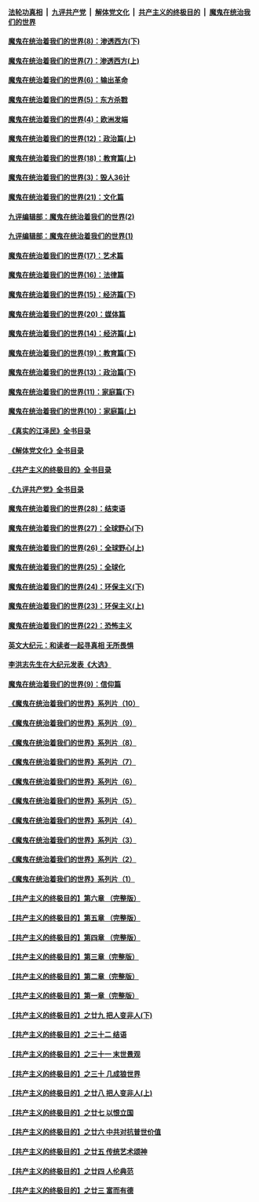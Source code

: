 ####  [法轮功真相](../../../../basic/blob/master/README.md?t=10262131) &nbsp;|&nbsp; [九评共产党](../../../../9ping.md/blob/master/README.md?t=10262131) &nbsp;|&nbsp; [解体党文化](../../../../jtdwh.md/blob/master/README.md?t=10262131)  &nbsp;|&nbsp; [共产主义的终极目的](../../../../gczydzjmd.md/blob/master/README.md?t=10262131) &nbsp;|&nbsp; [魔鬼在统治我们的世界](../../../../mgztzwmdsj.md/blob/master/README.md?t=10262131) 

#### [魔鬼在统治着我们的世界(8)：渗透西方(下)](../pages/nsc422/n10429603.md?t=10262131) 

#### [魔鬼在统治着我们的世界(7)：渗透西方(上)](../pages/nsc422/n10426013.md?t=10262131) 

#### [魔鬼在统治着我们的世界(6)：输出革命](../pages/nsc422/n10421536.md?t=10262131) 

#### [魔鬼在统治着我们的世界(5)：东方杀戮](../pages/nsc422/n10417707.md?t=10262131) 

#### [魔鬼在统治着我们的世界(4)：欧洲发端](../pages/nsc422/n10414890.md?t=10262131) 

#### [魔鬼在统治着我们的世界(12)：政治篇(上)](../pages/nsc422/n10444576.md?t=10262131) 

#### [魔鬼在统治着我们的世界(18)：教育篇(上)](../pages/nsc422/n10526970.md?t=10262131) 

#### [魔鬼在统治着我们的世界(3)：毁人36计](../pages/nsc422/n10411583.md?t=10262131) 

#### [魔鬼在统治着我们的世界(21)：文化篇](../pages/nsc422/n10597706.md?t=10262131) 

#### [九评编辑部：魔鬼在统治着我们的世界(2)](../pages/nsc422/n10410036.md?t=10262131) 

#### [九评编辑部：魔鬼在统治着我们的世界(1)](../pages/nsc422/n10406825.md?t=10262131) 

#### [魔鬼在统治着我们的世界(17)：艺术篇](../pages/nsc422/n10499093.md?t=10262131) 

#### [魔鬼在统治着我们的世界(16)：法律篇](../pages/nsc422/n10485969.md?t=10262131) 

#### [魔鬼在统治着我们的世界(15)：经济篇(下)](../pages/nsc422/n10469975.md?t=10262131) 

#### [魔鬼在统治着我们的世界(20)：媒体篇](../pages/nsc422/n10586579.md?t=10262131) 

#### [魔鬼在统治着我们的世界(14)：经济篇(上)](../pages/nsc422/n10457370.md?t=10262131) 

#### [魔鬼在统治着我们的世界(19)：教育篇(下)](../pages/nsc422/n10564808.md?t=10262131) 

#### [魔鬼在统治着我们的世界(13)：政治篇(下)](../pages/nsc422/n10448270.md?t=10262131) 

#### [魔鬼在统治着我们的世界(11)：家庭篇(下)](../pages/nsc422/n10440961.md?t=10262131) 

#### [魔鬼在统治着我们的世界(10)：家庭篇(上)](../pages/nsc422/n10435448.md?t=10262131) 

#### [《真实的江泽民》全书目录](../pages/nsc422/n13721399.md?t=10262131) 

#### [《解体党文化》全书目录](../pages/nsc422/n13721157.md?t=10262131) 

#### [《共产主义的终极目的》全书目录](../pages/nsc422/n13721048.md?t=10262131) 

#### [《九评共产党》全书目录](../pages/nsc422/n13708085.md?t=10262131) 

#### [魔鬼在统治着我们的世界(28)：结束语](../pages/nsc422/n10936246.md?t=10262131) 

#### [魔鬼在统治着我们的世界(27)：全球野心(下)](../pages/nsc422/n10928319.md?t=10262131) 

#### [魔鬼在统治着我们的世界(26)：全球野心(上)](../pages/nsc422/n10900318.md?t=10262131) 

#### [魔鬼在统治着我们的世界(25)：全球化](../pages/nsc422/n10788205.md?t=10262131) 

#### [魔鬼在统治着我们的世界(24)：环保主义(下)](../pages/nsc422/n10695307.md?t=10262131) 

#### [魔鬼在统治着我们的世界(23)：环保主义(上)](../pages/nsc422/n10688613.md?t=10262131) 

#### [魔鬼在统治着我们的世界(22)：恐怖主义](../pages/nsc422/n10614727.md?t=10262131) 

#### [英文大纪元：和读者一起寻真相 无所畏惧](../pages/nsc422/n12542027.md?t=10262131) 

#### [李洪志先生在大纪元发表《大选》](../pages/nsc422/n12534746.md?t=10262131) 

#### [魔鬼在统治着我们的世界(9)：信仰篇](../pages/nsc422/n10432159.md?t=10262131) 

#### [《魔鬼在统治着我们的世界》系列片（10）](../pages/nsc422/n12292670.md?t=10262131) 

#### [《魔鬼在统治着我们的世界》系列片（9）](../pages/nsc422/n12290859.md?t=10262131) 

#### [《魔鬼在统治着我们的世界》系列片（8）](../pages/nsc422/n12287445.md?t=10262131) 

#### [《魔鬼在统治着我们的世界》系列片（7）](../pages/nsc422/n12283425.md?t=10262131) 

#### [《魔鬼在统治着我们的世界》系列片（6）](../pages/nsc422/n12282314.md?t=10262131) 

#### [《魔鬼在统治着我们的世界》系列片（5）](../pages/nsc422/n12281419.md?t=10262131) 

#### [《魔鬼在统治着我们的世界》系列片（4）](../pages/nsc422/n12274024.md?t=10262131) 

#### [《魔鬼在统治着我们的世界》系列片（3）](../pages/nsc422/n12271322.md?t=10262131) 

#### [《魔鬼在统治着我们的世界》系列片（2）](../pages/nsc422/n12269049.md?t=10262131) 

#### [《魔鬼在统治着我们的世界》系列片（1）](../pages/nsc422/n12267575.md?t=10262131) 

#### [【共产主义的终极目的】第六章 （完整版）](../pages/nsc422/n11428913.md?t=10262131) 

#### [【共产主义的终极目的】第五章 （完整版）](../pages/nsc422/n11428912.md?t=10262131) 

#### [【共产主义的终极目的】第四章 （完整版）](../pages/nsc422/n11428907.md?t=10262131) 

#### [【共产主义的终极目的】第三章（完整版）](../pages/nsc422/n11428848.md?t=10262131) 

#### [【共产主义的终极目的】第二章（完整版）](../pages/nsc422/n11428831.md?t=10262131) 

#### [【共产主义的终极目的】第一章（完整版）](../pages/nsc422/n11417651.md?t=10262131) 

#### [【共产主义的终极目的】之廿九 把人变非人(下)](../pages/nsc422/n11344140.md?t=10262131) 

#### [【共产主义的终极目的】之三十二 结语](../pages/nsc422/n11360535.md?t=10262131) 

#### [【共产主义的终极目的】之三十一 末世景观](../pages/nsc422/n11351129.md?t=10262131) 

#### [【共产主义的终极目的】之三十 几成狼世界](../pages/nsc422/n11348280.md?t=10262131) 

#### [【共产主义的终极目的】之廿八 把人变非人(上)](../pages/nsc422/n11340492.md?t=10262131) 

#### [【共产主义的终极目的】之廿七 以恨立国](../pages/nsc422/n11336944.md?t=10262131) 

#### [【共产主义的终极目的】之廿六 中共对抗普世价值](../pages/nsc422/n11324785.md?t=10262131) 

#### [【共产主义的终极目的】之廿五 传统艺术颂神](../pages/nsc422/n11296396.md?t=10262131) 

#### [【共产主义的终极目的】之廿四 人伦典范](../pages/nsc422/n11296397.md?t=10262131) 

#### [【共产主义的终极目的】之廿三 富而有德](../pages/nsc422/n11283598.md?t=10262131) 

